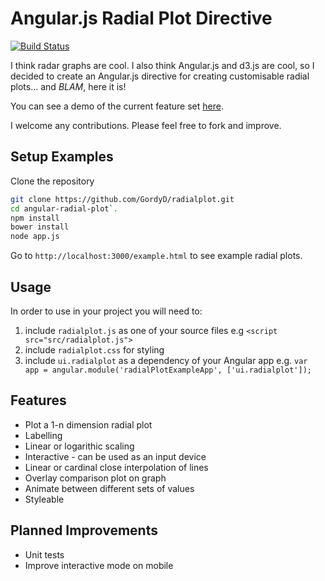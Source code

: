 Angular.js Radial Plot Directive
================================
[![Build Status](https://travis-ci.org/GordyD/angular-radial-plot.svg?branch=master)](https://travis-ci.org/GordyD/angular-radial-plot)

I think radar graphs are cool. I also think Angular.js and d3.js are cool, so I decided to create an Angular.js directive for creating customisable radial plots... and *BLAM*, here it is!

You can see a demo of the current feature set [here](http://gordyd.github.io/).

I welcome any contributions. Please feel free to fork and improve.

Setup Examples
--------------

Clone the repository 

```bash
git clone https://github.com/GordyD/radialplot.git
cd angular-radial-plot`.
npm install
bower install
node app.js
```
Go to `http://localhost:3000/example.html` to see example radial plots.

Usage
-----

In order to use in your project you will need to:

1. include `radialplot.js` as one of your source files e.g `<script src="src/radialplot.js">`
2. include `radialplot.css` for styling
3. include `ui.radialplot` as a dependency of your Angular app e.g. `var app = angular.module('radialPlotExampleApp', ['ui.radialplot']);`

Features
--------
- Plot a 1-n dimension radial plot
- Labelling 
- Linear or logarithic scaling
- Interactive - can be used as an input device
- Linear or cardinal close interpolation of lines
- Overlay comparison plot on graph
- Animate between different sets of values
- Styleable
 
Planned Improvements
--------------------

- Unit tests 
- Improve interactive mode on mobile
